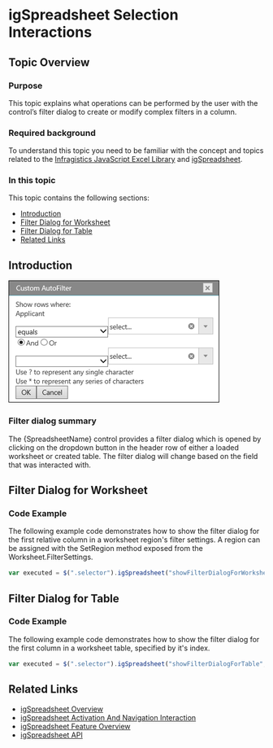 ﻿<!--
|metadata|
{
    "fileName": "images/igspreadsheet-filter-dialog",
    "controlName": "igSpreadsheet",
    "tags": []
}
|metadata|
-->

# igSpreadsheet Selection Interactions

## Topic Overview
### Purpose
This topic explains what operations can be performed by the user with the control’s filter dialog to create or modify complex filters in a column.

### Required background
To understand this topic you need to be familiar with the concept and topics related to the [Infragistics JavaScript Excel Library](javascript-excel-library.html) and [igSpreadsheet](igSpreadsheet_Feature_Overview.html).

### In this topic
This topic contains the following sections:

-   [Introduction](#introduction)
- 	[Filter Dialog for Worksheet](#worksheet_dialog)
- 	[Filter Dialog for Table](#table_dialog)
- 	[Related Links](#related_links)

## <a id="introduction"></a>Introduction

![](../images/igSpreadsheet_filter_dialog.png)

### Filter dialog summary

The {SpreadsheetName} control provides a filter dialog which is opened by clicking on the dropdown button in the header row of either a loaded worksheet or created table. The filter dialog will change based on the field that was interacted with.

## <a id="worksheet_dialog"></a>Filter Dialog for Worksheet

### Code Example
The following example code demonstrates how to show the filter dialog for the first relative column in a worksheet region's filter settings. A region can be assigned with the SetRegion method exposed from the Worksheet.FilterSettings. 

```js
var executed = $(".selector").igSpreadsheet("showFilterDialogForWorksheet", 0);
```
## <a id="table_dialog"></a>Filter Dialog for Table

### Code Example
The following example code demonstrates how to show the filter dialog for the first column in a worksheet table, specified by it's index.

```js
var executed = $(".selector").igSpreadsheet("showFilterDialogForTable", table.columns(0));

```

## <a id="related_links"></a>Related Links
-   [igSpreadsheet Overview](igSpreadsheet-Overview.html)
-   [igSpreadsheet Activation And Navigation Interaction](igspreadsheet-activation-and-navigation-interactions.html)
-   [igSpreadsheet Feature Overview](igSpreadsheet-Feature-Overview.html)
-   [igSpreadsheet API](%%jQueryApiUrl%%/ui.igspreadsheet)